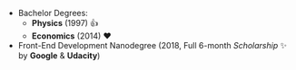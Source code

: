 * Bachelor Degrees: 
  - **Physics** (1997) :+1: 
  - **Economics** (2014) :heart:
* Front-End Development Nanodegree (2018, Full 6-month _Scholarship_ :sparkles: by **Google** & **Udacity**)


